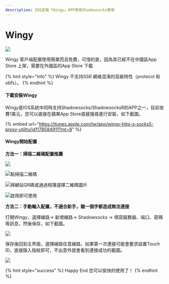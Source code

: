 ```yaml
---
description: IOS安裝「Wingy」APP使用Shadowsocks教學
---
```


# Wingy

![](../../.gitbook/assets/app_wingy.png)

Wingy 客戶端配置使用簡單而且免費，可惜的是，因為其已經不在中國區App Store 上架，需要在外國區的App Store 下載

{% hint style="info" %}
Wingy 不支持SSR 網絡混淆的高級特性（protocol 和obfs）。
{% endhint %}

#### 下載安裝Wingy

Wingy是IOS系統中同時支持Shadowsocks/ShadowsocksR的APP之一，目前收費1美元，您可以直接在蘋果App Store直接搜尋進行安裝，如下截圖。

{% embed url="https://itunes.apple.com/tw/app/wingy-http-s-socks5-proxy-utility/id1178584911?mt=8" %}



#### Wingy開始配置

**方法一：掃描二維碼配置推薦**

![](../../.gitbook/assets/6022bcb3gy1fsqprd2vikj207s0dujrh-1.jpg)

![&#x9EDE;&#x6383;&#x63CF;&#x4E8C;&#x7DAD;&#x78BC;](../../.gitbook/assets/6022bcb3gy1fsqprlpavxj207s06b0t1-1.jpg)

![&#x6383;&#x7DB2;&#x7AD9;QR&#x78BC;&#x6216;&#x901A;&#x904E;&#x76F8;&#x7C3F;&#x9078;&#x64C7;&#x4E8C;&#x7DAD;&#x78BC;&#x5716;&#x7247;](../../.gitbook/assets/6022bcb3gy1fsqpsfk3jnj207s0du75c-1.jpg)

![&#x555F;&#x7528;&#x5373;&#x53EF;&#x4F7F;&#x7528;](../../.gitbook/assets/6022bcb3gy1fsqpsfjtcaj207s0duglr-1.jpg)

**方法二：手動輸入配置，不適合新手，錯一個字都造成無法連接**

打開Wingy，選擇線路-&gt; 新增線路-&gt; Shadowsocks -&gt; 填寫服務器、端口、密碼等訊息，然後保存，如下截圖。

![](../../.gitbook/assets/6022bcb3gy1fsqq0z6ucaj20go0j6jt2-1.jpg)

保存後回到主界面，選擇線路任意線路，如果第一次連接可能會要求設置Touch ID，直接錄入指紋即可，不出意外就會看到連接成功的截圖。

![](../../.gitbook/assets/6022bcb3gy1fsqq0z5tw0j20go0oxq4a-1.jpg)



{% hint style="success" %}
Happy End 您可以愉快的使用了！
{% endhint %}

